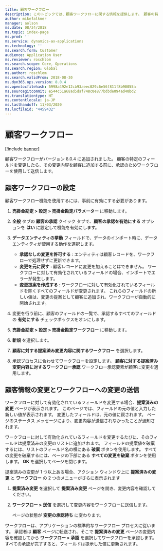 ```yaml
---
title: 顧客ワークフロー
description: このトピックでは、顧客ワークフローに関する情報を提供します。 顧客の特定のフィールドを変更したら、その変更内容を顧客に追加する前に、承認のためワークフローを使用して送信します。
author: mikefalkner
manager: aolson
ms.date: 08/24/2018
ms.topic: index-page
ms.prod: ''
ms.service: dynamics-ax-applications
ms.technology: ''
ms.search.form: Customer
audience: Application User
ms.reviewer: roschlom
ms.search.scope: Core, Operations
ms.search.region: Global
ms.author: roschlom
ms.search.validFrom: 2018-08-30
ms.dyn365.ops.version: 8.0.4
ms.openlocfilehash: 5998a492e12cb93aeec029c6e56f811f8b90055a
ms.sourcegitcommit: e544c51a68ad5daf748c0e877bdbde094ad40bd2
ms.translationtype: HT
ms.contentlocale: ja-JP
ms.lasthandoff: 11/03/2020
ms.locfileid: "4459432"
---
```

# <a name="customer-workflow"></a>顧客ワークフロー

[!include [banner](../includes/banner.md)]

顧客ワークフローがバージョン 8.0.4 に追加されました。 顧客の特定のフィールドを変更したら、その変更内容を顧客に追加する前に、承認のためワークフローを使用して送信します。

## <a name="set-up-the-customer-workflow"></a>顧客ワークフローの設定

顧客ワークフロー機能を使用するには、事前に有効にする必要があります。

1. **売掛金勘定 \> 設定 \> 売掛金勘定パラメーター** に移動します。
2. **全般** タブの **顧客の承認** クイック タブで、**顧客の承認を有効にする** オプションを **はい** に設定して機能を有効にします。
3. **データエンティティの挙動** フィールドで、データのインポート時に、データ エンティティが使用する動作を選択します。

    - **承認なしの変更を許可する** : エンティティは顧客レコードを、ワークフローで処理せずに更新できます。
    - **変更を元に戻す** : 顧客レコードに変更を加えることはできません。 ワークフローに対して有効化されているフィールドの場合、インポートでエラーが発生します。
    - **変更提案を作成する** : ワークフローに対して有効化されているフィールドを除くすべてのフィールドが変更されます。 これらのフィールドの新しい値は、変更の提案として顧客に追加され、ワークフローが自動的に開始されます。

4. 変更を行う前に、顧客のフィールドの一覧で、承認するすべてのフィールドの **有効にする** チェックボックスをオンにします。
5. **売掛金勘定 \> 設定 \> 売掛金勘定ワークフロー** に移動します。
6. **新規** を選択します。
7. **顧客に対する提案済み変更内容に関するワークフロー** を選択します。 
8. 承認プロセスに合わせてワークフローを設定します。 **顧客に対する提案済み変更内容に対するワークフロー承認** ワークフロー承認要素が顧客に変更を適用します。

## <a name="change-customer-information-and-submit-the-changes-to-the-workflow"></a>顧客情報の変更とワークフローへの変更の送信

ワークフローに対して有効化されているフィールドを変更する場合、**提案済みの変更** ページが表示されます。 このページでは、フィールドの元の値と入力した新しい値が表示されます。 変更したフィールドは、元の値に戻されます。 ページのステータス メッセージにより、変更内容が送信されなかったことが通知されます。

ワークフローに対して有効化されているフィールドを変更するたびに、そのフィールドは提案済みの変更のリストに追加されます。 フィールドの提案値を破棄するには、リストのフィールド名の横にある **破棄** ボタンを使用します。 すべての変更を破棄するには、ページの下部にある **すべての変更を破棄** ボタンを使用します。 **OK** を選択してページを閉じます。

提案済みの変更が 1 つ以上ある場合、アクション ウィンドウ上に **提案済みの変更** と **ワークフロー** の 2 つのメニューがさらに表示されます

1. **提案済み変更** を選択して **提案済み変更** ページを開き、変更内容を確認してください。
2. **ワークフロー \> 送信** を選択して変更内容をワークフローに送信します。

    ページの状態が **変更の承認待ち** に変わります。

ワークフローは、アプリケーションの標準的なワークフロー プロセスに従います。 承認者は **顧客** ページに転送され、そこで **提案済みの変更** ページの変更内容を確認してから **ワークフロー \> 承認** を選択してワークフローを承認します。 すべての承認が完了すると、フィールドは提示した値に更新されます。
